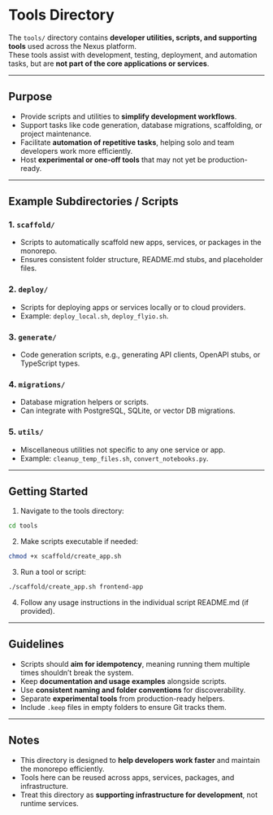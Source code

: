 # Tools Directory

The `tools/` directory contains **developer utilities, scripts, and supporting tools** used across the Nexus platform.  
These tools assist with development, testing, deployment, and automation tasks, but are **not part of the core applications or services**.

---

## **Purpose**

- Provide scripts and utilities to **simplify development workflows**.  
- Support tasks like code generation, database migrations, scaffolding, or project maintenance.  
- Facilitate **automation of repetitive tasks**, helping solo and team developers work more efficiently.  
- Host **experimental or one-off tools** that may not yet be production-ready.

---

## **Example Subdirectories / Scripts**

### 1. `scaffold/`
- Scripts to automatically scaffold new apps, services, or packages in the monorepo.  
- Ensures consistent folder structure, README.md stubs, and placeholder files.

### 2. `deploy/`
- Scripts for deploying apps or services locally or to cloud providers.  
- Example: `deploy_local.sh`, `deploy_flyio.sh`.

### 3. `generate/`
- Code generation scripts, e.g., generating API clients, OpenAPI stubs, or TypeScript types.  

### 4. `migrations/`
- Database migration helpers or scripts.  
- Can integrate with PostgreSQL, SQLite, or vector DB migrations.

### 5. `utils/`
- Miscellaneous utilities not specific to any one service or app.  
- Example: `cleanup_temp_files.sh`, `convert_notebooks.py`.

---

## **Getting Started**

1. Navigate to the tools directory:
```bash
cd tools
````

2. Make scripts executable if needed:

```bash
chmod +x scaffold/create_app.sh
```

3. Run a tool or script:

```bash
./scaffold/create_app.sh frontend-app
```

4. Follow any usage instructions in the individual script README.md (if provided).

---

## **Guidelines**

* Scripts should **aim for idempotency**, meaning running them multiple times shouldn’t break the system.
* Keep **documentation and usage examples** alongside scripts.
* Use **consistent naming and folder conventions** for discoverability.
* Separate **experimental tools** from production-ready helpers.
* Include `.keep` files in empty folders to ensure Git tracks them.

---

## **Notes**

* This directory is designed to **help developers work faster** and maintain the monorepo efficiently.
* Tools here can be reused across apps, services, packages, and infrastructure.
* Treat this directory as **supporting infrastructure for development**, not runtime services.